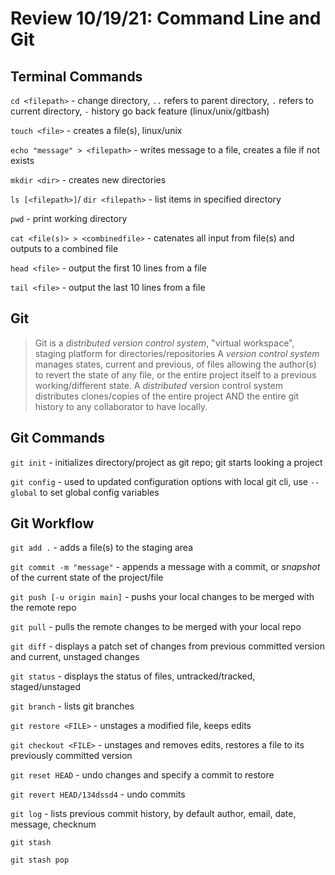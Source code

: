 # Review 10/19/21: Command Line and Git

## Terminal Commands

`cd <filepath>` - change directory, `..` refers to parent directory, `.` refers to current directory, `-` history go back feature (linux/unix/gitbash)

`touch <file>` - creates a file(s), linux/unix

`echo "message" > <filepath>` - writes message to a file, creates a file if not exists

`mkdir <dir>` - creates new directories

`ls [<filepath>]`/ `dir <filepath>` - list items in specified directory

`pwd` - print working directory

`cat <file(s)> > <combinedfile>` - catenates all input from file(s) and outputs to a combined file

`head <file>` - output the first 10 lines from a file

`tail <file>` - output the last 10 lines from a file

## Git

> Git is a _distributed version control system_, "virtual workspace", staging platform for directories/repositories
> A _version control system_ manages states, current and previous, of files allowing the author(s) to revert the state of any file, or the entire project itself to a previous working/different state.
> A _distributed_ version control system distributes clones/copies of the entire project AND the entire git history to any collaborator to have locally.

## Git Commands

`git init` - initializes directory/project as git repo; git starts looking a project

`git config` - used to updated configuration options with local git cli, use `--global` to set global config variables

## Git Workflow

`git add .` - adds a file(s) to the staging area

`git commit -m "message"` - appends a message with a commit, or _snapshot_ of the current state of the project/file

`git push [-u origin main]` - pushs your local changes to be merged with the remote repo

`git pull` - pulls the remote changes to be merged with your local repo

`git diff` - displays a patch set of changes from previous committed version and current, unstaged changes

`git status` - displays the status of files, untracked/tracked, staged/unstaged

`git branch` - lists git branches

`git restore <FILE>` - unstages a modified file, keeps edits

`git checkout <FILE>` - unstages and removes edits, restores a file to its previously committed version

`git reset HEAD` - undo changes and specify a commit to restore

`git revert HEAD/134dssd4` - undo commits

`git log` - lists previous commit history, by default author, email, date, message, checknum

`git stash`

`git stash pop`

